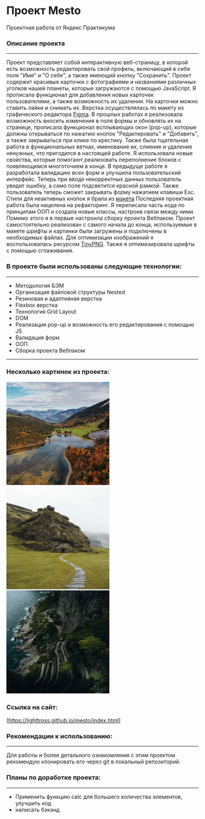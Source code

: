 # **Проект Mesto**
Проектная работа от Яндекс Практикума

### Описание проекта
--------------------
Проект представляет собой интерактивную веб-страницу, в которой есть возможность редактировать свой профиль, включающий в себя поля "Имя" и "О себе", а также имеющий кнопку "Сохранить". Проект содержит красивые карточки с фотографиями и названиями различных уголков нашей планеты, которые загружаются с помощью JavaScript. Я прописала функционал для добавления новых карточек пользователями, а также возможность их удаления. На карточки можно ставить лайки и снимать их. Верстка осуществлялась по макету из графического редактора [Figma](https://www.figma.com/file/bjyvbKKJN2naO0ucURl2Z0/JavaScript.-Sprint-5?node-id=0%3A1). В прошлых работах я реализовала возможность вносить изменения в поля формы и обновлять их на странице, прописала функционал всплывающих окон (pop-up), которые должны открываться по нажатию кнопок "Редактировать" и "Добавить", а также закрываться при клике по крестику.  Также была тщательная работа в функциональных ветках, именование их, слияние и удаление ненужных, что пригодится в настоящей работе. Я использовала новые свойства, которые помогают реализовать переполнение блоков с появляющимся многоточием в конце. В предыдуще работе я разработала валидацию всех форм и улучшила пользовательский интерфейс. Теперь при вводе некорректных данных пользователь увидит ошибку, а само поле подсветится красной рамкой. Также пользователь теперь сможет закрывать форму нажатием клавиши Esc. Стили для неактивных кнопок я брала из [макета](https://www.figma.com/file/kRVLKwYG3d1HGLvh7JFWRT/JavaScript.-Sprint-6?node-id=0%3A1)
Последняя проектная работа была нацелена на рефакторинг. Я переписала часть кода по принципам ООП и создала новые классы, настроив связи между ними. Помимо этого я в первые настроила сборку проекта Вебпаком.
 Проект самостоятельно реализован с самого начала до конца, используемые в макете шрифты и картинки были загружены и подключены в необходимых файлах. Для оптимизации изображений я воспользовалась ресурсом [TinyPNG](https://tinypng.com/). Также я оптимизировала шрифты с помощью сглаживания.

### В проекте были использованы следующие технологии:
-----------------------------------------------------
* Методология БЭМ
* Организация файловой структуры Nested
* Резиновая и адаптивная верстка
* Flexbox верстка
* Технология Grid Layout
* DOM
* Реализация pop-up и возможность его редактирования с помощью JS
* Валидация форм
* ООП
* Сборка проекта Вебпаком
-----------------------------------------------------------------
### Несколько картинок из проекта:

<img src="./images/Switzerland-Obersee.jpg" width="270" height="270" alt="Озеро в Швейцарии"> <img src="./images/Iceland.jpg" width="270" height="270" alt="Пещера в Исландии"> <img src="./images/Italy-Capri.jpg" width="270" height="270" alt="Капри">

### Ссылка на сайт:
[https://lighttross.github.io/mesto/index.html]

### Рекомендации к использованию:
---------------------------------
Для работы и более детального ознакомления с этим проектом рекомендую клонировать его через git в локальный репозиторий.

### Планы по доработке проекта:
-------------------------------
* Применить функцию calc для большего количества элементов, улучшить код
* написать бэкэнд
